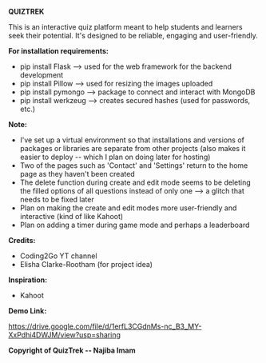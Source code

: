 **QUIZTREK**

This is an interactive quiz platform meant to help students and learners seek their potential.
It's designed to be reliable, engaging and user-friendly.

**For installation requirements:**

- pip install Flask   --> used for the web framework for the backend development
- pip install Pillow   --> used for resizing the images uploaded
- pip install pymongo  --> package to connect and interact with MongoDB
- pip install werkzeug  --> creates secured hashes (used for passwords, etc.)

**Note:** 
- I've set up a virtual environment so that installations and versions of packages or libraries are separate from other projects (also makes it easier to deploy -- which I plan on doing later for hosting)
- Two of the pages such as 'Contact' and 'Settings' return to the home page as they haven't been created
- The delete function during create and edit mode seems to be deleting the filled options of all questions instead of only one --> a glitch that needs to be fixed later
- Plan on making the create and edit modes more user-friendly and interactive (kind of like Kahoot)
- Plan on adding a timer during game mode and perhaps a leaderboard

**Credits:**
- Coding2Go YT channel
- Elisha Clarke-Rootham (for project idea)

**Inspiration:**
- Kahoot

**Demo Link:**

https://drive.google.com/file/d/1erfL3CGdnMs-nc_B3_MY-XxPdhi4DWJM/view?usp=sharing

**Copyright of QuizTrek -- Najiba Imam**
